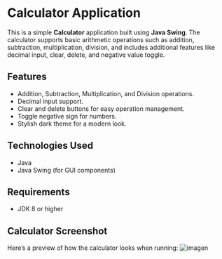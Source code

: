 # Calculator Application

This is a simple **Calculator** application built using **Java Swing**. The calculator supports basic arithmetic operations such as addition, subtraction, multiplication, division, and includes additional features like decimal input, clear, delete, and negative value toggle.

## Features

- Addition, Subtraction, Multiplication, and Division operations.
- Decimal input support.
- Clear and delete buttons for easy operation management.
- Toggle negative sign for numbers.
- Stylish dark theme for a modern look.

## Technologies Used

- Java
- Java Swing (for GUI components)

## Requirements

- JDK 8 or higher

## Calculator Screenshot

Here’s a preview of how the calculator looks when running:
![imagen](https://github.com/user-attachments/assets/92084c0e-5785-4742-a8b2-95b6d298d800)
